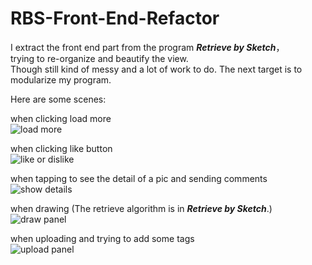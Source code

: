 # RBS-Front-End-Refactor
I extract the front end part from the program ***Retrieve by Sketch***，  
trying to re-organize and beautify the view.  
Though still kind of messy and a lot of work to do.
The next target is to modularize my program.

Here are some scenes:

when clicking load more  
![load more](https://github.com/ThestralZhang/RBS_v3/blob/master/screenshots/load.gif)

when clicking like button  
![like or dislike](https://github.com/ThestralZhang/RBS_v3/blob/master/screenshots/like.gif)

when tapping to see the detail of a pic and sending comments  
![show details](https://github.com/ThestralZhang/RBS_v3/blob/master/screenshots/detail.gif)

when drawing (The retrieve algorithm is in ***Retrieve by Sketch***.)  
![draw panel](https://github.com/ThestralZhang/RBS_v3/blob/master/screenshots/draw.gif)

when uploading and trying to add some tags  
![upload panel](https://github.com/ThestralZhang/RBS_v3/blob/master/screenshots/upload.gif)



